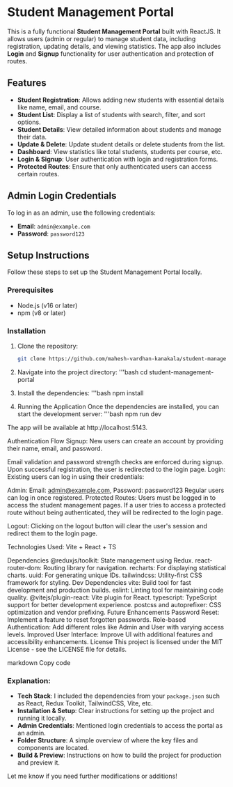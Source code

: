 # Student Management Portal

This is a fully functional **Student Management Portal** built with ReactJS. It allows users (admin or regular) to manage student data, including registration, updating details, and viewing statistics. The app also includes **Login** and **Signup** functionality for user authentication and protection of routes.

## Features

- **Student Registration**: Allows adding new students with essential details like name, email, and course.
- **Student List**: Display a list of students with search, filter, and sort options.
- **Student Details**: View detailed information about students and manage their data.
- **Update & Delete**: Update student details or delete students from the list.
- **Dashboard**: View statistics like total students, students per course, etc.
- **Login & Signup**: User authentication with login and registration forms.
- **Protected Routes**: Ensure that only authenticated users can access certain routes.

## Admin Login Credentials

To log in as an admin, use the following credentials:

- **Email**: `admin@example.com`
- **Password**: `password123`

## Setup Instructions

Follow these steps to set up the Student Management Portal locally.

### Prerequisites

- Node.js (v16 or later)
- npm (v8 or later)

### Installation

1. Clone the repository:

   ```bash
   git clone https://github.com/mahesh-vardhan-kanakala/student-management-portal.git

2. Navigate into the project directory:
  '''bash
  cd student-management-portal

3. Install the dependencies:
   '''bash
   npm install

4. Running the Application
Once the dependencies are installed, you can start the development server:
    '''bash
    npm run dev

The app will be available at http://localhost:5143.

Authentication Flow
Signup: New users can create an account by providing their name, email, and password.

Email validation and password strength checks are enforced during signup.
Upon successful registration, the user is redirected to the login page.
Login: Existing users can log in using their credentials:

Admin: Email: admin@example.com, Password: password123
Regular users can log in once registered.
Protected Routes: Users must be logged in to access the student management pages. If a user tries to access a protected route without being authenticated, they will be redirected to the login page.

Logout: Clicking on the logout button will clear the user's session and redirect them to the login page.

Technologies Used:
Vite + React + TS

Dependencies
@reduxjs/toolkit: State management using Redux.
react-router-dom: Routing library for navigation.
recharts: For displaying statistical charts.
uuid: For generating unique IDs.
tailwindcss: Utility-first CSS framework for styling.
Dev Dependencies
vite: Build tool for fast development and production builds.
eslint: Linting tool for maintaining code quality.
@vitejs/plugin-react: Vite plugin for React.
typescript: TypeScript support for better development experience.
postcss and autoprefixer: CSS optimization and vendor prefixing.
Future Enhancements
Password Reset: Implement a feature to reset forgotten passwords.
Role-based Authentication: Add different roles like Admin and User with varying access levels.
Improved User Interface: Improve UI with additional features and accessibility enhancements.
License
This project is licensed under the MIT License - see the LICENSE file for details.

markdown
Copy code

### Explanation:

- **Tech Stack**: I included the dependencies from your `package.json` such as React, Redux Toolkit, TailwindCSS, Vite, etc.
- **Installation & Setup**: Clear instructions for setting up the project and running it locally.
- **Admin Credentials**: Mentioned login credentials to access the portal as an admin.
- **Folder Structure**: A simple overview of where the key files and components are located.
- **Build & Preview**: Instructions on how to build the project for production and preview it.

Let me know if you need further modifications or additions!
